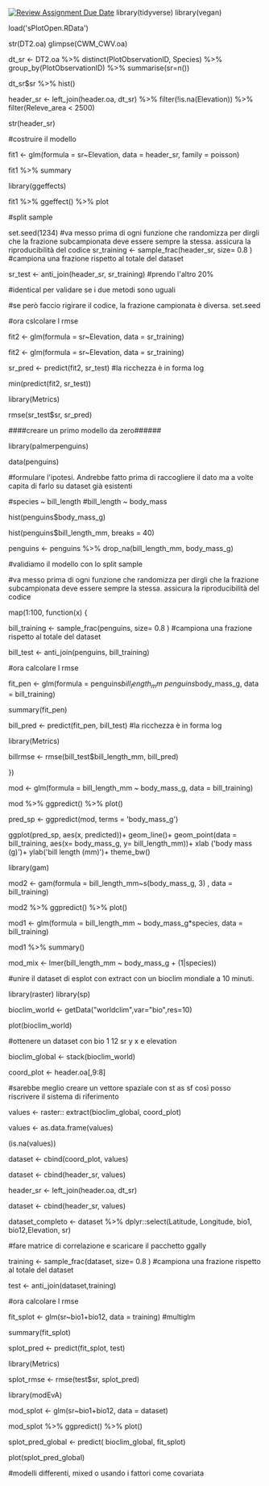 [![Review Assignment Due Date](https://classroom.github.com/assets/deadline-readme-button-24ddc0f5d75046c5622901739e7c5dd533143b0c8e959d652212380cedb1ea36.svg)](https://classroom.github.com/a/VsFGPggi)
library(tidyverse)
library(vegan)

load('sPlotOpen.RData')

str(DT2.oa)
glimpse(CWM_CWV.oa)

dt_sr <- DT2.oa %>% 
  distinct(PlotObservationID, Species) %>% 
  group_by(PlotObservationID) %>% 
  summarise(sr=n())

dt_sr$sr %>% 
  hist()

header_sr <- left_join(header.oa, dt_sr) %>% 
  filter(!is.na(Elevation)) %>% 
  filter(Releve_area < 2500)

str(header_sr)



#costruire il modello

fit1 <- glm(formula = sr~Elevation, data = header_sr, family = poisson)

fit1 %>% 
  summary

library(ggeffects)

fit1 %>% 
  ggeffect() %>% 
  plot


#split sample 

set.seed(1234)   #va messo prima di ogni funzione che randomizza per dirgli che la frazione subcampionata deve essere sempre la stessa. assicura la riproducibilità del codice
sr_training <- sample_frac(header_sr, size= 0.8 )   #campiona una frazione rispetto al totale del dataset

sr_test <- anti_join(header_sr, sr_training)   #prendo l'altro 20%

#identical per validare se i due metodi sono uguali

#se però faccio rigirare il codice, la frazione campionata è diversa. set.seed

#ora cslcolare l rmse

fit2 <- glm(formula = sr~Elevation, data = sr_training)

fit2 <- glm(formula = sr~Elevation, data = sr_training)

sr_pred <- predict(fit2, sr_test)  #la ricchezza è in forma log

min(predict(fit2, sr_test))

library(Metrics)

rmse(sr_test$sr, sr_pred)



####creare un primo modello da zero######

library(palmerpenguins)

data(penguins)

#formulare l'ipotesi. Andrebbe fatto prima di raccogliere il dato ma a volte capita di farlo su dataset già esistenti

#species ~ bill_length
#bill_length ~ body_mass 

hist(penguins$body_mass_g)

hist(penguins$bill_length_mm, breaks = 40)


penguins <- penguins %>% 
  drop_na(bill_length_mm, body_mass_g)

#validiamo il modello con lo split sample

  #va messo prima di ogni funzione che randomizza per dirgli che la frazione subcampionata deve essere sempre la stessa. assicura la riproducibilità del codice

map(1:100, function(x) {

bill_training <- sample_frac(penguins, size= 0.8 )   #campiona una frazione rispetto al totale del dataset

bill_test <- anti_join(penguins, bill_training)

#ora calcolare l rmse

fit_pen <- glm(formula = penguins$bill_length_mm~penguins$body_mass_g, data = bill_training)

summary(fit_pen)

bill_pred <- predict(fit_pen, bill_test)  #la ricchezza è in forma log


library(Metrics)

billrmse <- rmse(bill_test$bill_length_mm, bill_pred)

})

mod <- glm(formula = bill_length_mm ~ body_mass_g, data = bill_training)

mod %>% 
  ggpredict() %>% 
  plot()

pred_sp <- ggpredict(mod, terms = 'body_mass_g')

ggplot(pred_sp, aes(x, predicted))+
  geom_line()+
  geom_point(data = bill_training, aes(x= body_mass_g, y= bill_length_mm))+
  xlab ('body mass (g)')+
  ylab('bill length (mm)')+
  theme_bw()



library(gam)

mod2 <- gam(formula = bill_length_mm~s(body_mass_g, 3) , data = bill_training)

mod2 %>% 
  ggpredict() %>% 
  plot()

mod1 <- glm(formula = bill_length_mm ~ body_mass_g*species, data = bill_training)

mod1 %>% 
  summary()


mod_mix <- lmer(bill_length_mm ~ body_mass_g + (1|species))


#unire il dataset di esplot con extract con un bioclim mondiale a 10 minuti. 

library(raster)
library(sp)

bioclim_world <- getData("worldclim",var="bio",res=10)

plot(bioclim_world)

#ottenere un dataset con bio 1 12 sr y x e elevation

bioclim_global <- stack(bioclim_world)

coord_plot <- header.oa[,9:8]

#sarebbe meglio creare un vettore spaziale con st as sf così posso riscrivere il sistema di riferimento


values <- raster:: extract(bioclim_global, coord_plot)

values <- as.data.frame(values)

(is.na(values))

dataset <- cbind(coord_plot, values)

dataset <- cbind(header_sr, values)

header_sr <- left_join(header.oa, dt_sr) 

dataset <- cbind(header_sr, values)

dataset_completo <- dataset %>% 
  dplyr::select(Latitude, Longitude, bio1, bio12,Elevation, sr)


#fare matrice di correlazione e scaricare il pacchetto ggally



training <- sample_frac(dataset, size= 0.8 )   #campiona una frazione rispetto al totale del dataset

test <- anti_join(dataset,training)

#ora calcolare l rmse

fit_splot <- glm(sr~bio1+bio12, data = training)   #multiglm

summary(fit_splot)

splot_pred <- predict(fit_splot, test) 

library(Metrics)

splot_rmse <- rmse(test$sr, splot_pred)

library(modEvA)




mod_splot <- glm(sr~bio1+bio12, data = dataset)

mod_splot %>% 
  ggpredict() %>% 
  plot()

splot_pred_global <- predict( bioclim_global, fit_splot) 

plot(splot_pred_global)


#modelli differenti, mixed o usando i fattori come covariata









